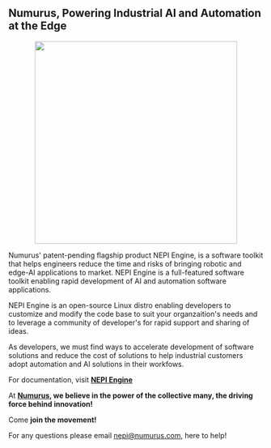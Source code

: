 ## Numurus, Powering Industrial AI and Automation at the Edge

<p align="center">
  <img src="https://github.com/numurus-nepi/.github/assets/140538444/3a4c4faf-a0f9-44cb-9a61-d949905cfd75" width="400px">
</p>

Numurus' patent-pending flagship product NEPI Engine, is a software toolkit that helps engineers reduce the time and risks of bringing robotic and edge-AI applications to market.  NEPI Engine is a full-featured software toolkit enabling rapid development of AI and automation software applications.

NEPI Engine is an open-source Linux distro enabling developers to customize and modify the code base to suit your organzaition's needs and to leverage a community of developer's for rapid support and sharing of ideas.

As developers, we must find ways to accelerate development of software solutions and reduce the cost of solutions to help industrial customers adopt automation and AI solutions in their workfows.

For documentation, visit **[NEPI Engine](https://numurus.com/products-nepi-engine/)**

At **[Numurus](https://www.numurus.com), we believe in the power of the collective many, the driving force behind innovation!**

Come **join the movement!**

For any questions please email [nepi@numurus.com](mailto:nepi@numurus.com), here to help!
